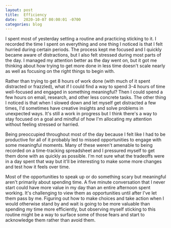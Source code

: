 ```yaml
---
layout: post
title:  Efficiency
date:   2020-10-07 00:00:01 -0700
categories: blog 
---
```


I spent most of yesterday setting a routine and practicing sticking to it. I recorded the time I spent on everything and one thing I noticed is that I felt hurried during certain periods. The process kept me focused and I quickly became aware of distractions, but I also felt stressed during most parts of the day. I managed my attention better as the day went on, but it got me thinking about how trying to get more done in less time doesn't scale nearly as well as focusing on the right things to begin with.

Rather than trying to get 8 hours of work done (with much of it spent distracted or frazzled), what if I could find a way to spend 3-4 hours of time well-focused and engaged in something meaningful? Then I could spend a few hours on email, research, and other less concrete tasks. The other thing I noticed is that when I slowed down and let myself get distracted a few times, I'd sometimes have creative insights and solve problems in unexpected ways. It's still a work in progress but I think there's a way to stay focused on a goal and mindful of how I'm allocating my attention without feeling stressed or harried. 

Being preoccupied throughout most of the day because I felt like I had to be productive for all of it probably led to missed opportunities to engage with some meaningful moments. Many of these weren't amenable to being recorded on a time-tracking spreadsheet and I pressured myself to get them done with as quickly as possible. I'm not sure what the tradeoffs were in a day spent that way but it'll be interesting to make some more changes and test how it feels over time. 

Most of the opportunities to speak up or do something scary but meaningful aren't primarily about spending time. A five minute conversation that I never start could have more value in my day than an entire afternoon spent working. It's challenging to view them as opportunities until after I've let them pass by me. Figuring out how to make choices and take action when I would otherwise stand by and wait is going to be more valuable than spending my time more efficiently, but observing myself sticking to this routine might be a way to surface some of those fears and start to acknowledge them rather than avoid them. 


































